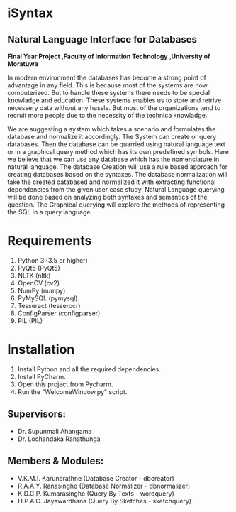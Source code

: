 # iSyntax
## Natural Language Interface for Databases
__Final Year Project__
,__Faculty of Information Technology__
,__University of Moratuwa__

In modern environment the databases has become a strong point of advantage in any field. This is because most of the systems are now computerized. But to handle these systems there needs to be special knowladge and education. These systems enables us to store and retrive necessery data without any hassle. But most of the organizations tend to recruit more people due to the necessity of the technica knowladge.

We are suggesting a system which takes a scenario and formulates the database and normalize it accordingly. The System can create or query databases. Then the database can be quarried using natural language text or in a graphical query method which has its own predefined symbols. Here we believe that we can use any database which has the nomenclature in natural language. The database Creation will use a rule based approach for creating databases based on the syntaxes. The database normalization will take the created databased and normalized it with extracting functional dependencies from the given user case study. Natural Language querying will be done based on analyzing both syntaxes and semantics of the question. The Graphical querying will explore the methods of representing the SQL in a query language.



Requirements
============
1. Python 3     (3.5 or higher)
2. PyQt5        (PyQt5)
3. NLTK         (nltk)
4. OpenCV       (cv2)
5. NumPy        (numpy)
6. PyMySQL      (pymysql)
7. Tesseract    (tesserocr)
8. ConfigParser (configparser)
9. PIL          (PIL)

Installation
============

1. Install Python and all the required dependencies.
2. Install PyCharm.
3. Open this project from Pycharm.
4. Run the "WelcomeWindow.py" script.



Supervisors:
------------
* Dr. Supunmali Ahangama
* Dr. Lochandaka Ranathunga

Members & Modules:
--------
* V.K.M.I. Karunarathne   (Database Creator - dbcreator)
* R.A.A.Y. Ranasinghe     (Database Normalizer - dbnormalizer)
* K.D.C.P. Kumarasinghe   (Query By Texts - wordquery)
* H.P.A.C. Jayawardhana   (Query By Sketches - sketchquery)


